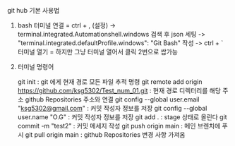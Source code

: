 git hub 기본 사용법

1. bash 터미널 연결 
    = ctrl + , (설정) -> terminal.integrated.Automationshell.windows 검색 후 json 세팅 -> "terminal.integrated.defaultProfile.windows": "Git Bash" 작성 -> ctrl + ` 터미널 열기
    = 하지만 그냥 터미널 열어서 클릭 2번으로 쌉가능

2. 터미널 명령어

    git init : git 에게 현재 경로 모든 파일 추적 명령
    git remote add origin https://github.com/ksg5302/Test_num_01.git : 현재 경로 디렉터리를 해당 주소 github Repositories 주소와 연결
    git config --global user.email "ksg5302@gmail.com" : 커밋 작성자 정보를 저장
    git config --global user.name "O.G" : 커밋 작성자 정보를 저장
    git add . : stage 상태로 올린다
    git commit -m "test2" : 커밋 메세지 작성
    git push origin main : 메인 브렌치에 푸시
    git pull origin main  : github Repositories 변경 사항 가져옴

